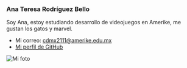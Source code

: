 ### Ana Teresa Rodríguez Bello

Soy Ana, estoy estudiando desarrollo de videojuegos en Amerike, me gustan los gatos  y marvel. 

- Mi correo: cdmx2111@amerike.edu.mx
- [Mi perfil de GitHub](https://github.com/AnaRB29)

![Mi foto](https://media.discordapp.net/attachments/1022527573013565571/1022527602616967230/IMG_20220922_101825.jpg?width=921&height=630)
